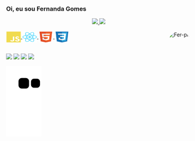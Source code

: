 ### Oi, eu sou Fernanda Gomes
<div align="center">
  <a href="https://github.com/ferjohfer">
  <img height="200em" src="https://github-readme-stats.vercel.app/api?username=ferjohfer&show_icons=true&theme=dracula&include_all_commits=true&count_private=true"/>
  <img height="203em" src="https://github-readme-stats.vercel.app/api/top-langs/?username=ferjohfer&layout=compact&langs_count=7&theme=dracula"/>
</div>
  
<div style="display: inline_block"><br>
  <img align="center" alt="Fer-Js" height="30" width="40" src="https://raw.githubusercontent.com/devicons/devicon/master/icons/javascript/javascript-plain.svg">
  <img align="center" alt="Fer-React" height="30" width="40" src="https://raw.githubusercontent.com/devicons/devicon/master/icons/react/react-original.svg">
  <img align="center" alt="Fer-HTML" height="30" width="40" src="https://raw.githubusercontent.com/devicons/devicon/master/icons/html5/html5-original.svg">
  <img align="center" alt="Fer-CSS" height="30" width="40" src="https://raw.githubusercontent.com/devicons/devicon/master/icons/css3/css3-original.svg">
  
  <img align="right" alt="Fer-pic" height="150" style="border-radius:50px;" src="https://media.discordapp.net/attachments/807253035603460118/934988080060989440/disenchantment-clap.gif?width=676&height=676">
</div>
  
  ##
  
  <a href="https://instagram.com/itsfer" target="_blank"><img src="https://img.shields.io/badge/-Instagram-%23E4405F?style=for-the-badge&logo=instagram&logoColor=white" target="_blank"></a>
 <a href="#" target="_blank"><img src="https://img.shields.io/badge/Discord-7289DA?style=for-the-badge&logo=discord&logoColor=white" target="_blank"></a> 
  <a href = "mailto:ferjohfer@gmail.com"><img src="https://img.shields.io/badge/-Gmail-%23333?style=for-the-badge&logo=gmail&logoColor=white" target="_blank"></a>
  <a href="https://www.linkedin.com/in/fernanda-gomes-93346a1a4" target="_blank"><img src="https://img.shields.io/badge/-LinkedIn-%230077B5?style=for-the-badge&logo=linkedin&logoColor=white" target="_blank"></a> 
 
  ![Snake animation](https://github.com/ferjohfer/ferjohfer/blob/output/github-contribution-grid-snake.svg)
 
</div>
